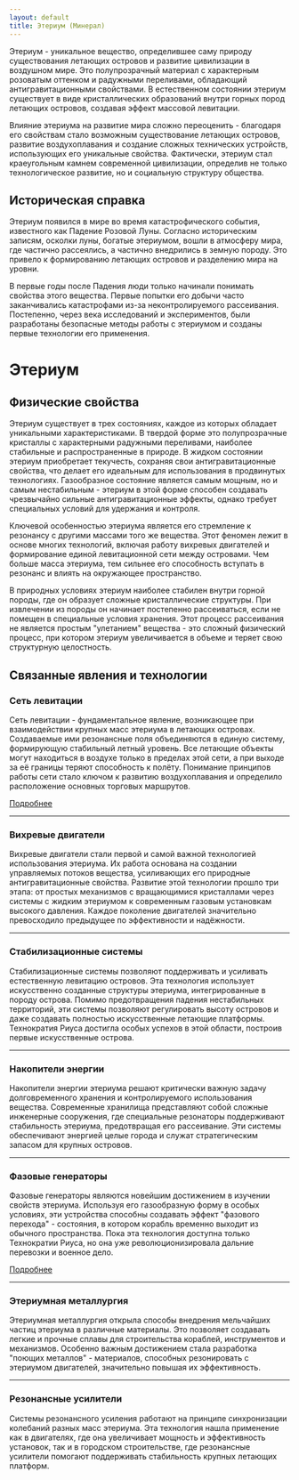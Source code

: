 ```yaml
---
layout: default
title: Этериум (Минерал)
---
```


Этериум - уникальное вещество, определившее саму природу существования летающих островов и развитие цивилизации в воздушном мире. Это полупрозрачный материал с характерным розоватым оттенком и радужными переливами, обладающий антигравитационными свойствами. В естественном состоянии этериум существует в виде кристаллических образований внутри горных пород летающих островов, создавая эффект массовой левитации.

Влияние этериума на развитие мира сложно переоценить - благодаря его свойствам стало возможным существование летающих островов, развитие воздухоплавания и создание сложных технических устройств, использующих его уникальные свойства. Фактически, этериум стал краеугольным камнем современной цивилизации, определив не только технологическое развитие, но и социальную структуру общества.

## Историческая справка

Этериум появился в мире во время катастрофического события, известного как Падение Розовой Луны. Согласно историческим записям, осколки луны, богатые этериумом, вошли в атмосферу мира, где частично рассеялись, а частично внедрились в земную породу. Это привело к формированию летающих островов и разделению мира на уровни.

В первые годы после Падения люди только начинали понимать свойства этого вещества. Первые попытки его добычи часто заканчивались катастрофами из-за неконтролируемого рассеивания. Постепенно, через века исследований и экспериментов, были разработаны безопасные методы работы с этериумом и созданы первые технологии его применения.
# Этериум

## Физические свойства

Этериум существует в трех состояниях, каждое из которых обладает уникальными характеристиками. В твердой форме это полупрозрачные кристаллы с характерными радужными переливами, наиболее стабильные и распространенные в природе. В жидком состоянии этериум приобретает текучесть, сохраняя свои антигравитационные свойства, что делает его идеальным для использования в продвинутых технологиях. Газообразное состояние является самым мощным, но и самым нестабильным - этериум в этой форме способен создавать чрезвычайно сильные антигравитационные эффекты, однако требует специальных условий для удержания и контроля.

Ключевой особенностью этериума является его стремление к резонансу с другими массами того же вещества. Этот феномен лежит в основе многих технологий, включая работу вихревых двигателей и формирование единой левитационной сети между островами. Чем больше масса этериума, тем сильнее его способность вступать в резонанс и влиять на окружающее пространство.

В природных условиях этериум наиболее стабилен внутри горной породы, где он образует сложные кристаллические структуры. При извлечении из породы он начинает постепенно рассеиваться, если не помещен в специальные условия хранения. Этот процесс рассеивания не является простым "улетанием" вещества - это сложный физический процесс, при котором этериум увеличивается в объеме и теряет свою структурную целостность.

## Связанные явления и технологии

### Сеть левитации
Сеть левитации - фундаментальное явление, возникающее при взаимодействии крупных масс этериума в летающих островах. Создаваемые ими резонансные поля объединяются в единую систему, формирующую стабильный летный уровень. Все летающие объекты могут находиться в воздухе только в пределах этой сети, а при выходе за её границы теряют способность к полёту. Понимание принципов работы сети стало ключом к развитию воздухоплавания и определило расположение основных торговых маршрутов.

<a href="{{ '/data/glossary/levitation-network.html' | relative_url }}">Подробнее</a>

<hr>

### Вихревые двигатели
Вихревые двигатели стали первой и самой важной технологией использования этериума. Их работа основана на создании управляемых потоков вещества, усиливающих его природные антигравитационные свойства. Развитие этой технологии прошло три этапа: от простых механизмов с вращающимися кристаллами через системы с жидким этериумом к современным газовым установкам высокого давления. Каждое поколение двигателей значительно превосходило предыдущее по эффективности и надёжности.

<hr>

### Стабилизационные системы
Стабилизационные системы позволяют поддерживать и усиливать естественную левитацию островов. Эта технология использует искусственно созданные структуры этериума, интегрированные в породу острова. Помимо предотвращения падения нестабильных территорий, эти системы позволяют регулировать высоту островов и даже создавать полностью искусственные летающие платформы. Технократия Риуса достигла особых успехов в этой области, построив первые искусственные острова.

<hr>

### Накопители энергии
Накопители энергии этериума решают критически важную задачу долговременного хранения и контролируемого использования вещества. Современные хранилища представляют собой сложные инженерные сооружения, где специальные резонаторы поддерживают стабильность этериума, предотвращая его рассеивание. Эти системы обеспечивают энергией целые города и служат стратегическим запасом для крупных островов.

<hr>

### Фазовые генераторы
Фазовые генераторы являются новейшим достижением в изучении свойств этериума. Используя его газообразную форму в особых условиях, эти устройства способны создавать эффект "фазового перехода" - состояния, в котором корабль временно выходит из обычного пространства. Пока эта технология доступна только Технократии Риуса, но она уже революционизировала дальние перевозки и военное дело.

<a href="{{ '/data/glossary/phase-transition.html' | relative_url }}">Подробнее</a>

<hr>

### Этериумная металлургия
Этериумная металлургия открыла способы внедрения мельчайших частиц этериума в различные материалы. Это позволяет создавать легкие и прочные сплавы для строительства кораблей, инструментов и механизмов. Особенно важным достижением стала разработка "поющих металлов" - материалов, способных резонировать с этериумом двигателей, значительно повышая их эффективность.

<hr>

### Резонансные усилители
Системы резонансного усиления работают на принципе синхронизации колебаний разных масс этериума. Эта технология нашла применение как в двигателях, где она увеличивает мощность и эффективность установок, так и в городском строительстве, где резонансные усилители помогают поддерживать стабильность крупных летающих платформ.
